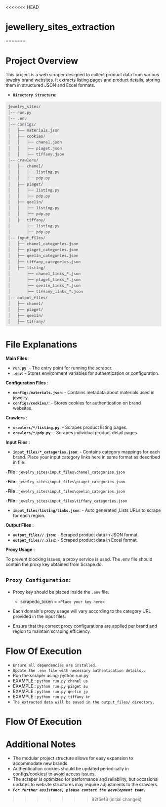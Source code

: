 <<<<<<< HEAD
# jewellery_sites_extraction
=======
# Project Overview

This project is a web scraper designed to collect product data from various jewelry brand websites. It extracts listing pages and product details, storing them in structured JSON and Excel formats.

- **`Directory Structure`**:

![img_1.png](img_1.png)

# File Explanations

**Main Files** :
- **`run.py`**: - The entry point for running the scraper.
- **`.env`**: - Stores environment variables for authentication or configuration.

**Configuration Files** :
- **`configs/materials.json`**: - Contains metadata about materials used in jewelry.
- **`configs/cookies/`**: - Stores cookies for authentication on brand websites.

**Crawlers** :
- **`crawlers/*/listing.py`**: - Scrapes product listing pages.
- **`crawlers/*/pdp.py`**: - Scrapes individual product detail pages.

**Input Files** :
- **`input_files/*_categories.json`**: - Contains category mappings for each brand.
   Place your input category links here in same format as described in file::

-**File** : `jewelry_sites\input_files\chanel_categories.json`

-**File** : `jewelry_sites\input_files\piaget_categories.json`

-**File** : `jewelry_sites\input_files\qeelin_categories.json`

-**File** : `jewelry_sites\input_files\tiffany_categories.json`

- **`input_files/listing/links.json`**: - Auto generated ,Lists URLs to scrape for each region.


**Output Files** :
- **`output_files//.json`**: - Scraped product data in JSON format.
- **`output_files//.xlsx`**: - Scraped product data in Excel format.


**Proxy Usage** :

To prevent blocking issues, a proxy service is used. The .env file should contain the proxy key obtained from Scrape.do.

## **`Proxy Configuration`:**

- Proxy key should be placed inside the `.env` file.
  - scrapedo_token = `<Place your key here>`

- Each domain's proxy usage will vary according to the category URL provided in the input files.
- Ensure that the correct proxy configurations are applied per brand and region to maintain scraping efficiency.

# Flow Of Execution

- `Ensure all dependencies are installed.`
- `Update the .env file with necessary authentication details..`
-  Run the scraper using:
   python run.py <PLATFORM> <REGION>
- EXAMPLE : `python run.py chanel us`
- EXAMPLE : `python run.py piaget au`
- EXAMPLE : `python run.py qeelin jp`
- EXAMPLE : `python run.py tiffany kr`
- `The extracted data will be saved in the output_files/ directory.`

# Flow Of Execution

# **Additional Notes**

- The modular project structure allows for easy expansion to accommodate new brands.
- Authentication cookies should be updated periodically in configs/cookies/ to avoid access issues.
- The scraper is optimized for performance and reliability, but occasional updates to website structures may require adjustments to the crawlers.
- **_`For further assistance, please contact the development team.`_**
>>>>>>> 92f5ef3 (initial changes)

